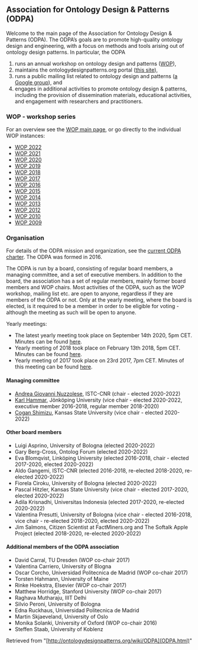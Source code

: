 ##   Association for Ontology Design & Patterns (ODPA)


Welcome to the main page of the Association for Ontology Design & Patterns (ODPA). The ODPA’s goals are to promote high-quality ontology design and engineering, with a focus on methods and tools arising out of ontology design patterns. In particular, the ODPA 



1. runs an annual workshop on ontology design and patterns ([WOP](WOP%253AMain.html "WOP:Main")),
2. maintains the ontologydesignpatterns.org portal ([this site](http://ontologydesignpatterns.org/ "http://ontologydesignpatterns.org/")),
3. runs a public mailing list related to ontology design and patterns ([a Google group](https://groups.google.com/forum/?fromgroups#!forum/ontology-design-patterns "https://groups.google.com/forum/?fromgroups#!forum/ontology-design-patterns")), and
4. engages in additional activities to promote ontology design & patterns, including the provision of dissemination materials, educational activities, and engagement with researchers and practitioners.


###   WOP - workshop series


For an overview see the  [WOP main page](WOP%253AMain.html "WOP:Main"), or go directly to the individual WOP instances:



* [WOP 2022](WOP%253A2022.1.html "WOP:2022")
* [WOP 2021](WOP%253A2021.1.html "WOP:2021")
* [WOP 2020](WOP%253A2020.1.html "WOP:2020")
* [WOP 2019](WOP%253A2019.1.html "WOP:2019")
* [WOP 2018](WOP%253A2018.1.html "WOP:2018")
* [WOP 2017](WOP%253A2017.1.html "WOP:2017")
* [WOP 2016](WOP%253A2016.1.html "WOP:2016")
* [WOP 2015](WOP%253A2015.html "WOP:2015")
* [WOP 2014](WOP%253A2014.html "WOP:2014")
* [WOP 2013](WOP%253A2013.html "WOP:2013")
* [WOP 2012](WOP%253A2012.html "WOP:2012")
* [WOP 2010](WOP%253A2010.html "WOP:2010")
* [WOP 2009](WOP%253A2009.html "WOP:2009")


###   Organisation


For details of the ODPA mission and organization, see the [current ODPA charter](images/a/a3/ODPA-approved-charter.pdf "ODPA-approved-charter.pdf"). The ODPA was formed in 2016.


The ODPA is run by a board, consisting of regular board members, a managing committee, and a set of executive members. In addition to the board, the association has a set of regular members, mainly former board members and WOP chairs. Most activities of the ODPA, such as the WOP workshop, mailing list etc. are open to anyone, regardless if they are members of the ODPA or not. Only at the yearly meeting, where the board is elected, is it required to be a member in order to be eligible for voting - although the meeting as such will be open to anyone.


Yearly meetings:



* The latest yearly meeting took place on September 14th 2020, 5pm CET. Minutes can be found [here](ODPA%253AODPA-board-meeting-2020-notes.html "ODPA:ODPA-board-meeting-2020-notes").
* Yearly meeting of 2018 took place on February 13th 2018, 5pm CET. Minutes can be found [here](images/0/01/YearlyMeeting_2018.txt "YearlyMeeting 2018.txt").
* Yearly meeting of 2017 took place on 23rd 2017, 7pm CET. Minutes of this meeting can be found [here](images/2/27/Minutes170223_short.txt "Minutes170223 short.txt").


####   Managing committee


* [Andrea Giovanni Nuzzolese](https://www.istc.cnr.it/it/people/andrea-giovanni-nuzzolese "https://www.istc.cnr.it/it/people/andrea-giovanni-nuzzolese"), ISTC-CNR (chair - elected 2020-2022)
* [Karl Hammar](https://ju.se/en/personinfo?id=2077 "https://ju.se/en/personinfo?id=2077"), Jönköping University (vice chair - elected 2020-2022, executive member 2016-2018, regular member 2018-2020)
* [Cogan Shimizu](https://daselab.cs.ksu.edu/people/cogan-shimizu "https://daselab.cs.ksu.edu/people/cogan-shimizu"), Kansas State University (vice chair - elected 2020-2022)


####   Other board members


* Luigi Asprino, University of Bologna (elected 2020-2022)
* Gary Berg-Cross, Ontolog Forum (elected 2020-2022)
* Eva Blomqvist, Linköping University (elected 2016-2018, chair - elected 2017-2020, elected 2020-2022)
* Aldo Gangemi, ISTC-CNR (elected 2016-2018, re-elected 2018-2020, re-elected 2020-2022)
* Fiorela Ciroku, University of Bologna (elected 2020-2022)
* Pascal Hitzler, Kansas State University (vice chair - elected 2017-2020, elected 2020-2022)
* Adila Krisnadhi, Universitas Indonesia (elected 2017-2020, re-elected 2020-2022)
* Valentina Presutti, University of Bologna (vice chair - elected 2016-2018, vice chair - re-elected 2018-2020, elected 2020-2022)
* Jim Salmons, Citizen Scientist at FactMiners.org and The Softalk Apple Project (elected 2018-2020, re-elected 2020-2022)


####   Additional members of the ODPA association


* David Carral, TU Dresden (WOP co-chair 2017)
* Valentina Carriero, University of Blogna
* Oscar Corcho, Universidad Politecnica de Madrid (WOP co-chair 2017)
* Torsten Hahmann, University of Maine
* Rinke Hoekstra, Elsevier (WOP co-chair 2017)
* Matthew Horridge, Stanford University (WOP co-chair 2017)
* Raghava Mutharaju, IIIT Delhi
* Silvio Peroni, University of Bologna
* Edna Ruckhaus, Universidad Politecnica de Madrid
* Martin Skjaeveland, University of Oslo
* Monika Solanki, University of Oxford (WOP co-chair 2016)
* Steffen Staab, University of Koblenz




Retrieved from "[http://ontologydesignpatterns.org/wiki/ODPA](ODPA.html)"